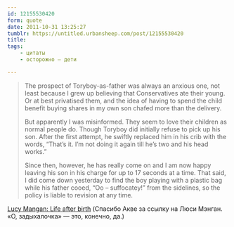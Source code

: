 ```yaml
---
id: 12155530420
form: quote
date: 2011-10-31 13:25:27
tumblr: https://untitled.urbansheep.com/post/12155530420
title: 
tags:
    - цитаты
    - осторожно — дети

---
```


<blockquote>
<p>The prospect of Toryboy-as-father was always an anxious one, not least because I grew up believing that Conservatives ate their young. Or at best privatised them, and the idea of having to spend the child benefit buying shares in my own son chafed more than the delivery.</p>

<p>But apparently I was misinformed. They seem to love their children as normal people do. Though Toryboy did initially refuse to pick up his son. After the first attempt, he swiftly replaced him in his crib with the words, &ldquo;That&rsquo;s it. I&rsquo;m not doing it again till he&rsquo;s two and his head works.&rdquo;</p>

<p>Since then, however, he has really come on and I am now happy leaving his son in his charge for up to 17 seconds at a time. That said, I did come down yesterday to find the boy playing with a plastic bag while his father cooed, &ldquo;Oo – suffocatey!&rdquo; from the sidelines, so the policy is liable to revision at any time.</p>
</blockquote>

<a href="http://www.guardian.co.uk/lifeandstyle/2011/oct/07/childbirth-baby-lucy-mangan">Lucy Mangan: Life after birth</a> (Спасибо Акве за ссылку на Люси Мэнган. «О, задыхалочка» — это, конечно, да.)
